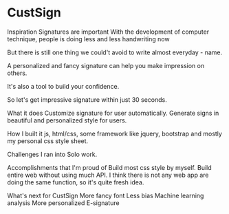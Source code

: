 # CustSign
Inspiration
Signatures are important
With the development of computer technique, people is doing less and less handwriting now

But there is still one thing we could't avoid to write almost everyday - name.

A personalized and fancy signature can help you make impression on others.

It's also a tool to build your confidence.

So let's get impressive signature within just 30 seconds.

What it does
Customize signature for user automatically. Generate signs in beautiful and personalized style for users.

How I built it
js, html/css, some framework like jquery, bootstrap and mostly my personal css style sheet.

Challenges I ran into
Solo work.

Accomplishments that I'm proud of
Build most css style by myself. Build entire web without using much API. I think there is not any web app are doing the same function, so it's quite fresh idea.

What's next for CustSign
More fancy font
Less bias
Machine learning analysis
More personalized
E-signature
